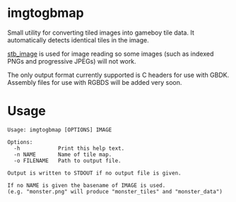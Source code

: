 imgtogbmap
==========

Small utility for converting tiled images into gameboy tile data.
It automatically detects identical tiles in the image.

[stb_image](http://nothings.org/stb_image.c) is used for image reading so some images (such as indexed PNGs and progressive JPEGs) will not work.

The only output format currently supported is C headers for use with GBDK. Assembly files for use with RGBDS will be added very soon.

# Usage #

    Usage: imgtogbmap [OPTIONS] IMAGE

    Options:
      -h            Print this help text.
      -n NAME       Name of tile map.
      -o FILENAME   Path to output file.

    Output is written to STDOUT if no output file is given.

    If no NAME is given the basename of IMAGE is used.
    (e.g. "monster.png" will produce "monster_tiles" and "monster_data")
